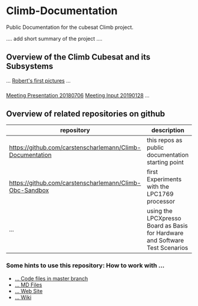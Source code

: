 # Climb-Documentation
Public Documentation for the cubesat Climb project.

.... add short summary of the project ....

## Overview of the Climb Cubesat and its Subsystems

...
[Robert's first pictures](https://github.com/carstenscharlemann/Climb-Documentation/blob/master/md/CLI_ADD_RKS_001/content.md)
...
###
[Meeting Presentation 20180706](https://github.com/carstenscharlemann/Climb-Documentation/blob/master/md/20180706/RKR_Meeting.md)
[Meeting Input 20190128](https://github.com/carstenscharlemann/Climb-Documentation/blob/master/md/20190128/Roadmap2019.md)
...

## Overview of related repositories on github

| repository | description |
| --- | --------- |
| https://github.com/carstenscharlemann/Climb-Documentation | this repos as public documentation starting point |
| https://github.com/carstenscharlemann/Climb-Obc-Sandbox | first Experiments with the LPC1769 processor |
| ... | using the LPCXpresso Board as Basis for Hardware and Software Test Scenarios |

### Some hints to use this repository: How to work with ...
* [... Code files in master branch](md/codeworking.md)
* [... MD Files](md/mdworking.md)
* [... Web Site](md/wsworking.md)
* [... Wiki](md/wikiworking.md)
